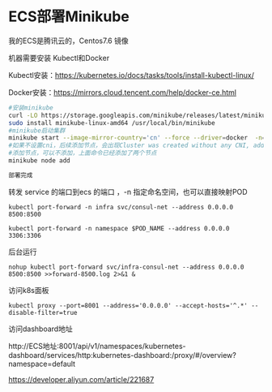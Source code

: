 # ECS部署Minikube



我的ECS是腾讯云的，Centos7.6 镜像

机器需要安装  Kubectl和Docker

Kubectl安装：https://kubernetes.io/docs/tasks/tools/install-kubectl-linux/

Docker安装：https://mirrors.cloud.tencent.com/help/docker-ce.html



```bash
#安装minikube
curl -LO https://storage.googleapis.com/minikube/releases/latest/minikube-linux-amd64
sudo install minikube-linux-amd64 /usr/local/bin/minikube
#minikube启动集群
minikube start --image-mirror-country='cn' --force --driver=docker  -n=2 --cpus=2 --memory=3000MB --network-plugin=cni --cni=flannel --extra-config=kubeadm.pod-network-cidr=10.244.0.0/16 --kubernetes-version=v1.18.20 
#如果不设置cni，后续添加节点，会出现Cluster was created without any CNI, adding a node to it might cause broken networking。就是后续的节点无法访问集群内的service
#添加节点，可以不添加，上面命令已经添加了两个节点
minikube node add 

部署完成
```



转发 service 的端口到ecs 的端口 ，-n 指定命名空间，也可以直接映射POD

```
kubectl port-forward -n infra svc/consul-net --address 0.0.0.0 8500:8500
```

```
kubectl port-forward -n namespace $POD_NAME --address 0.0.0.0  3306:3306
```

后台运行

```
nohup kubectl port-forward svc/infra-consul-net --address 0.0.0.0  8500:8500 >>forward-8500.log 2>&1 &
```

访问k8s面板

```
kubectl proxy --port=8001 --address='0.0.0.0' --accept-hosts='^.*' --disable-filter=true
```

访问dashboard地址

http://ECS地址:8001/api/v1/namespaces/kubernetes-dashboard/services/http:kubernetes-dashboard:/proxy/#/overview?namespace=default



https://developer.aliyun.com/article/221687
